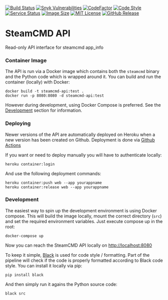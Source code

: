 [![Build Status](https://img.shields.io/github/workflow/status/steamcmd/api/Deploy.svg?logo=github)](https://github.com/steamcmd/api/actions)
[![Snyk Vulnerabilities](https://snyk.io/test/github/steamcmd/api/badge.svg?targetFile=requirements.txt)](https://snyk.io/test/github/steamcmd/api)
[![CodeFactor](https://www.codefactor.io/repository/github/steamcmd/api/badge)](https://www.codefactor.io/repository/github/steamcmd/api)
[![Code Style](https://img.shields.io/badge/code%20style-black-000000.svg)](https://github.com/python/black)
[![Service Status](https://img.shields.io/static/v1?label=service&message=status&color=blue)](https://status.steamcmd.net/782827237)
[![Image Size](https://img.shields.io/docker/image-size/steamcmd/api/latest.svg)](https://hub.docker.com/r/steamcmd/api)
[![MIT License](https://img.shields.io/badge/license-MIT-blue.svg)](LICENSE)
[![GitHub Release](https://img.shields.io/github/v/release/steamcmd/api?label=version)](https://github.com/steamcmd/api/releases)

# SteamCMD API

Read-only API interface for steamcmd app_info

### Container Image

The API is run via a Docker image which contains both the `steamcmd` binary and
the Python code which is wrapped around it. You can build and run the container
(locally) with Docker:
```
docker build -t steamcmd-api:test .
docker run -p 8080:8080 -d steamcmd-api:test
```
However during development, using Docker Compose is preferred.
See the [Development](#development) section for information.

### Deploying

Newer versions of the API are automatically deployed on Heroku when a new version
has been created on Github. Deployment is done via [Github Actions](https://github.com/steamcmd/api/actions)

If you want or need to deploy manually you will have to authenticate locally:
```
heroku container:login
```
And use the following deployment commands:
```
heroku container:push web --app yourappname
heroku container:release web --app yourappname
```

### Development

The easiest way to spin up the development environment is using Docker compose.
This will build the image locally, mount the correct directory (`src`) and set
the required environment variables. Just execute compose up in the root:
```
docker-compose up
```
Now you can reach the SteamCMD API locally on [http://localhost:8080](http://localhost:8080)

To keep it simple, [Black](https://github.com/python/black) is used for code style / formatting. Part of the pipeline
will check if the code is properly formatted according to Black code style. You can install it locally via pip:
```
pip install black
```
And then simply run it agains the Python source code:
```
black src
```
